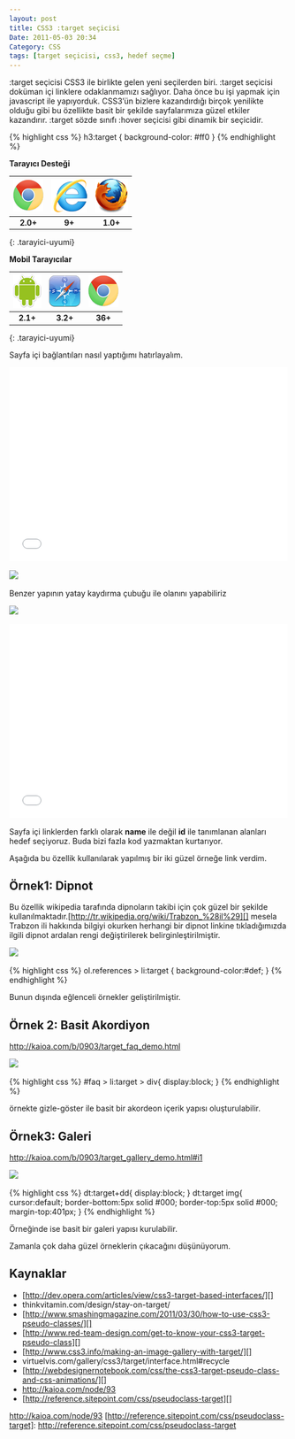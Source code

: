 ```yaml
---
layout: post
title: CSS3 :target seçicisi
Date: 2011-05-03 20:34
Category: CSS
tags: [target seçicisi, css3, hedef seçme]
---
```


:target seçicisi CSS3 ile birlikte gelen yeni seçilerden biri. :target
seçicisi doküman içi linklere odaklanmamızı sağlıyor. Daha önce bu işi
yapmak için javascript ile yapıyorduk. CSS3’ün bizlere kazandırdığı
birçok yenilikte olduğu gibi bu özellikte basit bir şekilde
sayfalarımıza güzel etkiler kazandırır. :target sözde sınıfı :hover
seçicisi gibi dinamik bir seçicidir.

{% highlight css %}
h3:target {
	background-color: #ff0
}
{% endhighlight %}

**Tarayıcı Desteği**

|![Chrome][chrome]|![explorer][explorer]|![Firefox][firefox]|
|:-----------------:|:---------------:|:-------------------:|
|**2.0+**|**9+**|**1.0+**|
{: .tarayici-uyumi}

**Mobil Tarayıcılar**

|![Android][android] | ![Mobil Safari][msafari] | ![Chrome][chrome] |
|:------------------------:|:----------------------:|:-------------------:|
|**2.1+**|**3.2+**|**36+**|
{: .tarayici-uyumi}


Sayfa içi bağlantıları nasıl yaptığımı hatırlayalım.

<iframe scrolling="no" height="350" frameborder="0" style="width: 100%;border: none; overflow: hidden;" allowtransparency="true" data-height="250" src="//codepen.io/fatihhayri/embed/Fmvnz?type=result&amp;height=250" id="cp_embed_hgplm"></iframe>

![][100]

Benzer yapının yatay kaydırma çubuğu ile olanını yapabiliriz

![][1]

<iframe scrolling="no" height="350" frameborder="0" style="width: 100%;border: none; overflow: hidden;" allowtransparency="true" data-height="250" src="//codepen.io/fatihhayri/embed/JuKqF?type=result&amp;height=250" id="cp_embed_hgplm"></iframe>

Sayfa içi linklerden farklı olarak **name** ile değil **id** ile
tanımlanan alanları hedef seçiyoruz. Buda bizi fazla kod yazmaktan
kurtarıyor.

Aşağıda bu özellik kullanılarak yapılmış bir iki güzel örneğe link
verdim.

## Örnek1: Dipnot

Bu özellik wikipedia tarafında dipnoların takibi için çok güzel bir
şekilde
kullanılmaktadır.[http://tr.wikipedia.org/wiki/Trabzon_%28il%29][]
mesela Trabzon ili hakkında bilgiyi okurken herhangi bir dipnot linkine
tıkladığımızda ilgili dipnot ardalan rengi değiştirilerek
belirginleştirilmiştir.

![][3]

{% highlight css %}
ol.references > li:target {
	background-color:#def;
}
{% endhighlight %}

Bunun dışında eğlenceli örnekler geliştirilmiştir.

## Örnek 2: Basit Akordiyon

http://kaioa.com/b/0903/target_faq_demo.html

![][4]

{% highlight css %}
#faq > li:target > div{
	display:block;
}
{% endhighlight %}

örnekte gizle-göster ile basit bir akordeon içerik yapısı
oluşturulabilir.

## Örnek3: Galeri

http://kaioa.com/b/0903/target_gallery_demo.html#i1

![][5]

{% highlight css %}
dt:target+dd{
    display:block;
}
    dt:target img{
    cursor:default;
    border-bottom:5px solid #000;
    border-top:5px solid #000;
    margin-top:401px;
}
{% endhighlight %}

Örneğinde ise basit bir galeri yapısı kurulabilir.

Zamanla çok daha güzel örneklerin çıkacağını düşünüyorum.

## Kaynaklar

-   [http://dev.opera.com/articles/view/css3-target-based-interfaces/][]
-   thinkvitamin.com/design/stay-on-target/
-   [http://www.smashingmagazine.com/2011/03/30/how-to-use-css3-pseudo-classes/][]
-   [http://www.red-team-design.com/get-to-know-your-css3-target-pseudo-class][]
-   [http://www.css3.info/making-an-image-gallery-with-target/][]
-   virtuelvis.com/gallery/css3/target/interface.html#recycle
-   [http://webdesignernotebook.com/css/the-css3-target-pseudo-class-and-css-animations/][]
-   http://kaioa.com/node/93
-   [http://reference.sitepoint.com/css/pseudoclass-target][]

  [tıklayınız.]: /dokumanlar/target_sozde_sinifi/target_sozde_sinif.html
  [100]: https://lh6.googleusercontent.com/_cLb1J3SgGfIwlvlO8Dl0X-p4BJVhIEGpvnTDdfhcwVqz1kOSXWgvYq2qZkKg_5nD2gLoutyeF2qeg8xyhmIRuQK0mophK76F3yxAcSrXTY4kL8IEw
  [1]: https://lh4.googleusercontent.com/rREDSpEu15zUN-f6f1Wd8ua6LgWmX9YatGoULf1kmIJQ9LapqA-HWwnvyLESxxzICXQ3Y-HMm5TwL2kAce28fa1_pnOU--hFX8Ay4VFSET_NePdfJQ
  [2]: /dokumanlar/target_sozde_sinifi/target_sozde_sinif_yatay.html
  [http://tr.wikipedia.org/wiki/Trabzon_%28il%29]: http://tr.wikipedia.org/wiki/Trabzon_%28il%29
  [3]: https://lh6.googleusercontent.com/0G2gsPGXTQ2SDAqEYXAMsVPpCRvSyTzkoR_Ubb-P2eq3zdhBo4ARPTD06UnDknSB3U2XEPJ443-fcloiH22zHNodmCLgBui2jGpJQZDJiw95lZWlpQ
  [4]: https://lh6.googleusercontent.com/WxInkt_K1Za-AOK1mwFR6QdopkG_Jclf-0V7rM3rcGQI6BHXmerN7GNbKQOMN8UudczO0029sdlSjgc7UYXBpgye2ISmIWMgx9z5ERDMEp9mbMYIxw
  [5]: https://lh5.googleusercontent.com/JIw7mpQZ1vZlRkcjZijKVbCoe5SqXeq4TGx0pNrW0qSVOhmS3u-7xQacBlvxzWBf55OWlzYxf2B7k0u89CHVa2fFdlTL4F410blisNOAz9eF2LjNlw
  
  [http://dev.opera.com/articles/view/css3-target-based-interfaces/]: http://dev.opera.com/articles/view/css3-target-based-interfaces/
  [http://www.smashingmagazine.com/2011/03/30/how-to-use-css3-pseudo-classes/]: http://www.smashingmagazine.com/2011/03/30/how-to-use-css3-pseudo-classes/
  [http://www.red-team-design.com/get-to-know-your-css3-target-pseudo-class]: http://www.red-team-design.com/get-to-know-your-css3-target-pseudo-class
  [http://www.css3.info/making-an-image-gallery-with-target/]: http://www.css3.info/making-an-image-gallery-with-target/
  [http://webdesignernotebook.com/css/the-css3-target-pseudo-class-and-css-animations/]: http://webdesignernotebook.com/css/the-css3-target-pseudo-class-and-css-animations/
  http://kaioa.com/node/93
  [http://reference.sitepoint.com/css/pseudoclass-target]: http://reference.sitepoint.com/css/pseudoclass-target


[firefox]: /images/ff.png
[chrome]: /images/ch.png
[explorer]: /images/ie.png
[msafari]:/images/sm.png
[android]:/images/an.png